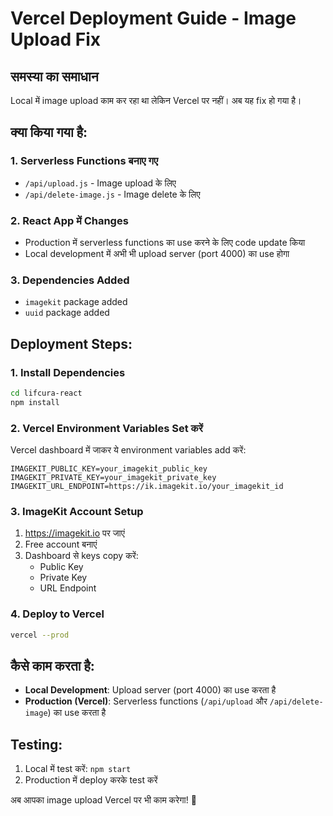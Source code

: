 # Vercel Deployment Guide - Image Upload Fix

## समस्या का समाधान
Local में image upload काम कर रहा था लेकिन Vercel पर नहीं। अब यह fix हो गया है।

## क्या किया गया है:

### 1. Serverless Functions बनाए गए
- `/api/upload.js` - Image upload के लिए
- `/api/delete-image.js` - Image delete के लिए

### 2. React App में Changes
- Production में serverless functions का use करने के लिए code update किया
- Local development में अभी भी upload server (port 4000) का use होगा

### 3. Dependencies Added
- `imagekit` package added
- `uuid` package added

## Deployment Steps:

### 1. Install Dependencies
```bash
cd lifcura-react
npm install
```

### 2. Vercel Environment Variables Set करें
Vercel dashboard में जाकर ये environment variables add करें:

```
IMAGEKIT_PUBLIC_KEY=your_imagekit_public_key
IMAGEKIT_PRIVATE_KEY=your_imagekit_private_key  
IMAGEKIT_URL_ENDPOINT=https://ik.imagekit.io/your_imagekit_id
```

### 3. ImageKit Account Setup
1. https://imagekit.io पर जाएं
2. Free account बनाएं
3. Dashboard से keys copy करें:
   - Public Key
   - Private Key  
   - URL Endpoint

### 4. Deploy to Vercel
```bash
vercel --prod
```

## कैसे काम करता है:

- **Local Development**: Upload server (port 4000) का use करता है
- **Production (Vercel)**: Serverless functions (`/api/upload` और `/api/delete-image`) का use करता है

## Testing:
1. Local में test करें: `npm start`
2. Production में deploy करके test करें

अब आपका image upload Vercel पर भी काम करेगा! 🎉
